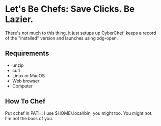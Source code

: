 # Let's Be Chefs: Save Clicks. Be Lazier.
There's not much to this thing, it just setups up CyberChef, keeps a record of the "installed" version and launches using xdg-open.

## Requirements
* unzip
* curl
* Linux or MacOS
* Web browser
* Computer

## How To Chef
Put cchef in PATH. I use $HOME/.local/bin, you might too. You might not. I'm not the boss of you.
